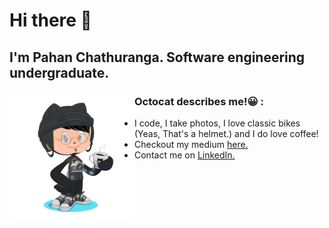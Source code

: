 # Hi there 👋
## I'm Pahan Chathuranga. Software engineering undergraduate.


### Octocat describes me!😀  :<img align="left" width="200" height="200" src="images/my-octocat.png">
- I code, I take photos, I love classic bikes (Yeas, That's a helmet.) and I do love coffee!
- Checkout my medium <a href="https://pahancha.medium.com/">here.</a>
- Contact me on <a href="https://www.linkedin.com/in/pahan-chathuranga/">LinkedIn.</a>

